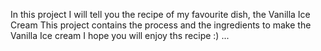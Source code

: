 In this project I will tell you the recipe of my favourite dish, the Vanilla Ice Cream 
This project contains the process and the ingredients to make the Vanilla Ice cream
I hope you will enjoy ths recipe :) 
...